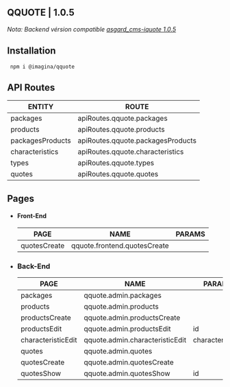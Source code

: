 ## QQUOTE  | 1.0.5

_Nota: Backend vérsion compatible [asgard_cms-iquote 1.0.5](https://github.com/imagina/asgardcms-iquote/tree/1.0.5)_

## Installation

`` npm i @imagina/qquote``

## API Routes

| ENTITY  | ROUTE |
| ------------- | ------------- |
| packages | apiRoutes.qquote.packages |
| products | apiRoutes.qquote.products |
| packagesProducts | apiRoutes.qquote.packagesProducts |
| characteristics | apiRoutes.qquote.characteristics |
| types | apiRoutes.qquote.types |
| quotes | apiRoutes.qquote.quotes |

## Pages

- #### Front-End

  | PAGE | NAME | PARAMS |
  | ------------- | ------------- | ------------- |
  | quotesCreate | qquote.frontend.quotesCreate | |
  

- ### Back-End

  | PAGE | NAME | PARAMS |
  | ------------- | ------------- | ------------- |
  | packages | qquote.admin.packages |  |
  | products | qquote.admin.products |  |
  | productsCreate | qquote.admin.productsCreate |  |
  | productsEdit | qquote.admin.productsEdit | id |
  | characteristicEdit | qquote.admin.characteristicEdit | characteristicId |
  | quotes | qquote.admin.quotes |  |
  | quotesCreate | qquote.admin.quotesCreate |  |
  | quotesShow | qquote.admin.quotesShow | id |

